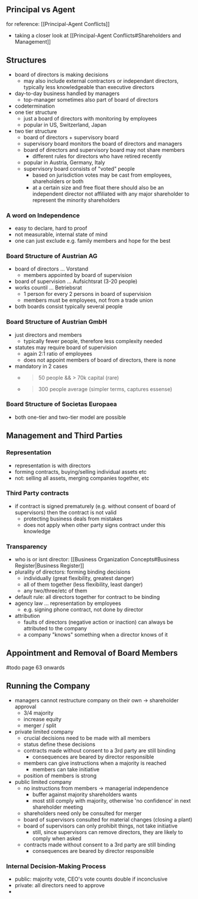 ## Principal vs Agent
for reference: [[Principal-Agent Conflicts]]
- taking a closer look at [[Principal-Agent Conflicts#Shareholders and Management]]

## Structures
- board of directors is making decisions
	- may also include external contractors or independant directors, typically less knowledgeable than executive directors
- day-to-day business handled by managers
	- top-manager sometimes also part of board of directors
- codetermination
- one tier structure
	- just a board of directors with monitoring by employees
	- popular in US, Switzerland, Japan
 - two tier structure
	- board of directors + supervisory board
	- supervisory board monitors the board of directors and managers
	- board of directors and supervisory board may not share members
		- different rules for directors who have retired recently
	- popular in Austria, Germany, Italy
	- supervisory board consists of "voted" people
		- based on jurisdiction votes may be cast from employees, shareholders or both
		- at a certain size and free float there should also be an independent director not affiliated with any major shareholder to represent the minority shareholders

### A word on Independence
- easy to declare, hard to proof
- not measurable, internal state of mind
- one can just exclude e.g. family members and hope for the best

### Board Structure of Austrian AG
- board of directors ... Vorstand
	- members appointed by board of supervision
- board of supervision ... Aufsichtsrat (3-20 people)
- works countil ... Betriebsrat 
	- 1 person for every 2 persons in board of supervision
	- members must be employees, not from a trade union
- both boards consist typically several people

### Board Structure of Austrian GmbH
- just directors and members
	- typically fewer people, therefore less complexity needed
- statutes may require board of supervision
	- again 2:1 ratio of employees
	- does not appoint members of board of directors, there is none
- mandatory in 2 cases
	- > 50 people && > 70k capital (rare)
	- > 300 people average (simpler terms, captures essense)

### Board Structure of Societas Europaea
- both one-tier and two-tier model are possible

## Management and Third Parties
### Representation
- representation is with directors
- forming contracts, buying/selling individual assets etc
- not: selling all assets, merging companies together, etc

### Third Party contracts
- if contract is signed prematurely (e.g. without consent of board of supervisors) then the contract is not valid
	- protecting business deals from mistakes 
	- does not apply when other party signs contract under this knowledge

### Transparency
- who is or isnt director: [[Business Organization Concepts#Business Register|Business Register]]
- plurality of directors: forming binding decisions
	- individually (great flexibility, greatest danger)
	- all of them together (less flexibility, least danger)
	- any two/three/etc of them 
- default rule: all directors together for contract to be binding
- agency law ... representation by employees
	- e.g. signing phone contract, not done by director
- attribution
	- faults of directors (negative action or inaction) can always be attributed to the company
	- a company "knows" something when a director knows of it

## Appointment and Removal of Board Members
#todo page 63 onwards

## Running the Company
- managers cannot restructure company on their own -> shareholder approval
	- 3/4 majority
	- increase equity
	- merger / split
- private limited company
	- crucial decisions need to be made with all members
	- status define these decisions
	- contracts made without consent to a 3rd party are still binding
		- consequences are beared by director responsible
	- members can give instructions when a majority is reached
		- members can take initiative
	- position of members is strong
- public limited company
	- no instructions from members -> managerial independence
		- buffer against majority shareholders wants
		- most still comply with majority, otherwise 'no confidence' in next shareholder meeting
	- shareholders need only be consulted for merger
	- board of supervisors consulted for material changes (closing a plant)
	- board of supervisors can only prohibit things, not take initiative
		- still, since supervisors can remove directors, they are likely to comply when asked 
	- contracts made without consent to a 3rd party are still binding
		- consequences are beared by director responsible
### Internal Decision-Making Process
- public: majority vote, CEO's vote counts double if inconclusive
- private: all directors need to approve
- 